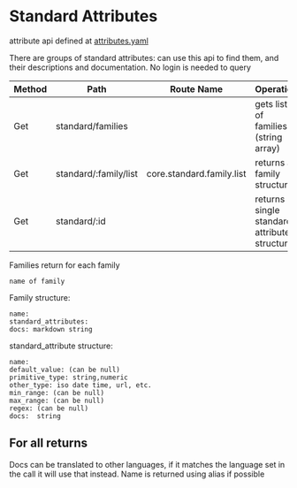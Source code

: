 # Standard Attributes

attribute api defined at [attributes.yaml](../../../api-docs/attributes.yaml)

There are groups of standard attributes: can use this api to find them, and their descriptions and documentation.
No login is needed to query

| Method | Path                  | Route Name                | Operation                                   | Args |
|--------|-----------------------|---------------------------|---------------------------------------------|------|
| Get    | standard/families     |                           | gets list of families (string array)        |      |
| Get    | standard/:family/list | core.standard.family.list | returns a family structure                  |      |
| Get    | standard/:id          |                           | returns single standard attribute structure |      |


Families return for each family
    
    name of family
    

Family structure:

    name:
    standard_attributes:
    docs: markdown string

standard_attribute structure:

    name:
    default_value: (can be null)
    primitive_type: string,numeric
    other_type: iso date time, url, etc.
    min_range: (can be null)
    max_range: (can be null)
    regex: (can be null)
    docs:  string


## For all returns 

Docs can be translated to other languages, if it matches the language set in the call it will use that instead.
Name is returned using alias if possible